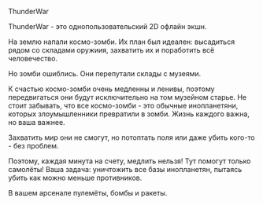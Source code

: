 ThunderWar

ThunderWar - это однопользовательский 2D офлайн экшн.

На землю напали космо-зомби.
Их план был идеален: высадиться рядом со складами оружиия, захватить их и поработить всё человечество.

Но зомби ошиблись. Они перепутали склады с музеями.


К счастью космо-зомби очень медленны и ленивы, поэтому передвигаться они будут исключительно на том музейном старье.
Не стоит забывать, что все космо-зомби - это обычные инопланетяни, которых злоумышленники превратили в зомби.
Жизнь каждого важна, но ваша важнее.

Захватить мир они не смогут, но потоптать поля или даже убить кого-то - без проблем.


Поэтому, каждая минута на счету, медлить нельзя!
Тут помогут только самолёты!
Ваша задача: уничтожить все базы инопланетян, пытаясь убить как можно меньше противников.

В вашем арсенале пулемёты, бомбы и ракеты. 
